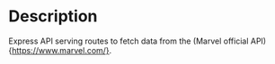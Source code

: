 # Description

Express API serving routes to fetch data from the (Marvel official API){https://www.marvel.com/}.
